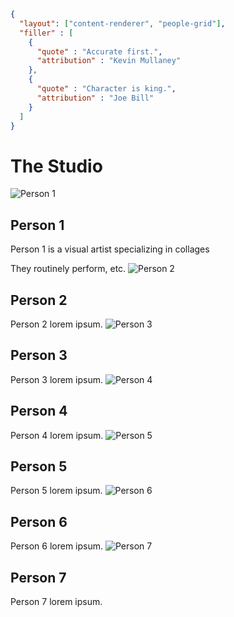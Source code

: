 ```json
{
  "layout": ["content-renderer", "people-grid"],
  "filler" : [
    {
      "quote" : "Accurate first.",
      "attribution" : "Kevin Mullaney"
    },
    {
      "quote" : "Character is king.",
      "attribution" : "Joe Bill"
    }
  ]
}
```
# The Studio

![Person 1](/img/headshot.png)
## Person 1

Person 1 is a visual artist specializing in collages

They routinely perform, etc.
![Person 2](/img/headshot_hue_30.png)
## Person 2

Person 2 lorem ipsum.
![Person 3](/img/headshot_hue_60.png)
## Person 3

Person 3 lorem ipsum.
![Person 4](/img/headshot_hue_90.png)
## Person 4

Person 4 lorem ipsum.
![Person 5](/img/headshot_hue_120.png)
## Person 5

Person 5 lorem ipsum.
![Person 6](/img/headshot_hue_150.png)
## Person 6

Person 6 lorem ipsum.
![Person 7](/img/headshot_hue_180.png)
## Person 7

Person 7 lorem ipsum.
